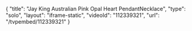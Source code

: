 {
    "title": "Jay King Australian Pink Opal Heart PendantNecklace",
    "type": "solo",
    "layout": "iframe-static",
    "videoId": "112339321",
    "url": "\/tvpembed\/112339321"
}